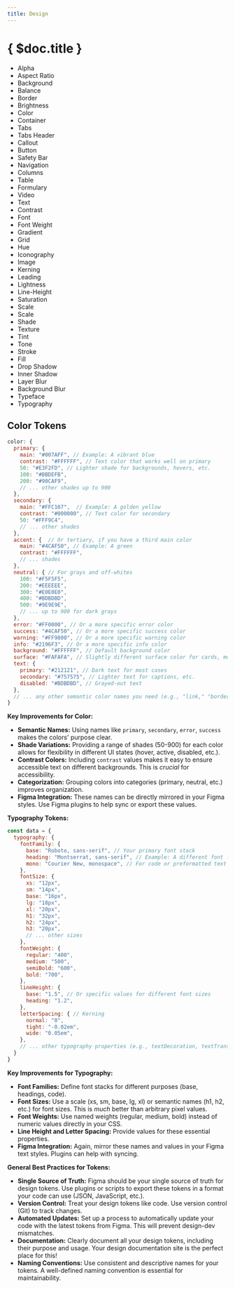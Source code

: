 ```yaml
---
title: Design
---
```



# { $doc.title }

<!-- CARD Sort  -->

- Alpha
- Aspect Ratio
- Background
- Balance
- Border
- Brightness
- Color
- Container
- Tabs
- Tabs Header
- Callout
- Button
- Safety Bar
- Navigation
- Columns
- Table
- Formulary
- Video
- Text
- Contrast
- Font
- Font Weight
- Gradient
- Grid
- Hue
- Iconography
- Image
- Kerning
- Leading
- Lightness
- Line-Height
- Saturation
- Scale
- Scale
- Shade
- Texture
- Tint
- Tone
- Stroke
- Fill
- Drop Shadow
- Inner Shadow
- Layer Blur
- Background Blur
- Typeface
- Typography

## Color Tokens

```js
color: {
  primary: {
    main: "#007AFF", // Example: A vibrant blue
    contrast: "#FFFFFF", // Text color that works well on primary
    50: "#E3F2FD", // Lighter shade for backgrounds, hovers, etc.
    100: "#BBDEFB",
    200: "#90CAF9",
    // ... other shades up to 900
  },
  secondary: {
    main: "#FFC107",  // Example: A golden yellow
    contrast: "#000000", // Text color for secondary
    50: "#FFF9C4",
    // ... other shades
  },
  accent: {  // Or tertiary, if you have a third main color
    main: "#4CAF50", // Example: A green
    contrast: "#FFFFFF",
    // ... shades
  },
  neutral: { // For grays and off-whites
    100: "#F5F5F5",
    200: "#EEEEEE",
    300: "#E0E0E0",
    400: "#BDBDBD",
    500: "#9E9E9E",
    // ... up to 900 for dark grays
  },
  error: "#FF0000", // Or a more specific error color
  success: "#4CAF50", // Or a more specific success color
  warning: "#FF9800", // Or a more specific warning color
  info: "#2196F3", // Or a more specific info color
  background: "#FFFFFF", // Default background color
  surface: "#FAFAFA", // Slightly different surface color for cards, modals, etc.
  text: {
    primary: "#212121", // Dark text for most cases
    secondary: "#757575", // Lighter text for captions, etc.
    disabled: "#BDBDBD", // Grayed-out text
  },
  // ... any other semantic color names you need (e.g., "link," "border")
}
```

**Key Improvements for Color:**

- **Semantic Names:**  Using names like `primary`, `secondary`, `error`, `success` makes the colors' purpose clear.
- **Shade Variations:**  Providing a range of shades (50-900) for each color allows for flexibility in different UI states (hover, active, disabled, etc.).
- **Contrast Colors:**  Including `contrast` values makes it easy to ensure accessible text on different backgrounds.  This is *crucial* for accessibility.
- **Categorization:** Grouping colors into categories (primary, neutral, etc.) improves organization.
- **Figma Integration:**  These names can be directly mirrored in your Figma styles.  Use Figma plugins to help sync or export these values.

**Typography Tokens:**

```js
const data = {
  typography: {
    fontFamily: {
      base: "Roboto, sans-serif", // Your primary font stack
      heading: "Montserrat, sans-serif", // Example: A different font for headings
      mono: "Courier New, monospace", // For code or preformatted text
    },
    fontSize: {
      xs: "12px",
      sm: "14px",
      base: "16px",
      lg: "18px",
      xl: "20px",
      h1: "32px",
      h2: "24px",
      h3: "20px",
      // ... other sizes
    },
    fontWeight: {
      regular: "400",
      medium: "500",
      semiBold: "600",
      bold: "700",
    },
    lineHeight: {
      base: "1.5", // Or specific values for different font sizes
      heading: "1.2",
    },
    letterSpacing: { // Kerning
      normal: "0",
      tight: "-0.02em",
      wide: "0.05em",
    },
    // ... other typography properties (e.g., textDecoration, textTransform)
  }
}
```

**Key Improvements for Typography:**

- **Font Families:**  Define font stacks for different purposes (base, headings, code).
- **Font Sizes:**  Use a scale (xs, sm, base, lg, xl) or semantic names (h1, h2, etc.) for font sizes.  This is *much* better than arbitrary pixel values.
- **Font Weights:**  Use named weights (regular, medium, bold) instead of numeric values directly in your CSS.
- **Line Height and Letter Spacing:**  Provide values for these essential properties.
- **Figma Integration:**  Again, mirror these names and values in your Figma text styles.  Plugins can help with syncing.

**General Best Practices for Tokens:**

- **Single Source of Truth:** Figma should be your single source of truth for design tokens.  Use plugins or scripts to export these tokens in a format your code can use (JSON, JavaScript, etc.).
- **Version Control:** Treat your design tokens like code.  Use version control (Git) to track changes.
- **Automated Updates:**  Set up a process to automatically update your code with the latest tokens from Figma.  This will prevent design-dev mismatches.
- **Documentation:**  Clearly document all your design tokens, including their purpose and usage.  Your design documentation site is the perfect place for this!
- **Naming Conventions:**  Use consistent and descriptive names for your tokens.  A well-defined naming convention is essential for maintainability.
